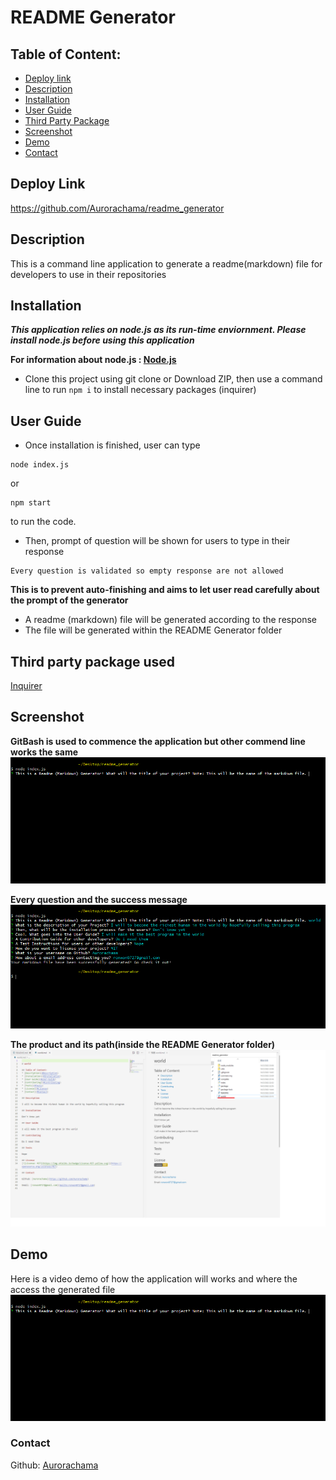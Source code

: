 
# README Generator

## Table of Content: 
* [Deploy link](#Deploy-link)
* [Description](#Description)
* [Installation](#Installation)
* [User Guide](#User-Guide)
* [Third Party Package](#Third-party-package-used)
* [Screenshot](#Screenshot)
* [Demo](#Demo)
* [Contact](#Contact)

## Deploy Link
https://github.com/Aurorachama/readme_generator

## Description 

This is a command line application to generate a readme(markdown) file for developers to use in their repositories

## Installation 
***This application relies on node.js as its run-time enviornment. Please install node.js before using this application***

**For information about node.js : [Node.js](https://nodejs.org/)**
* Clone this project using git clone <url> or Download ZIP, then use a command line to  run ``` npm i ``` to install necessary packages (inquirer)

## User Guide 

* Once installation is finished, user can type 
``` 
node index.js
```
or 
``` 
npm start
```
to run the code. 

* Then, prompt of question will be shown for users to type in their response
```
Every question is validated so empty response are not allowed
```
**This is to prevent auto-finishing and aims to let user read carefully about the prompt of the generator**

* A readme (markdown) file will be generated according to the response
* The file will be generated within the README Generator folder


## Third party package used
[Inquirer](https://github.com/SBoudrias/Inquirer.js)


## Screenshot
**GitBash is used to commence the application but other commend line works the same**
![Commencing the application](./commencing.png)

**Every question and the success message**
![Completion](./complete.png)

**The product and its path(inside the README Generator folder)**
![Product of the application](./product.png)

## Demo
Here is a video demo of how the application will works and where the access the generated file
[![Video demo](./commencing.png)](https://watch.screencastify.com/v/Ex52W3MWXtKxMxbUEcau)
### Contact 

Github: [Aurorachama](https://github.com/Aurorachama)

